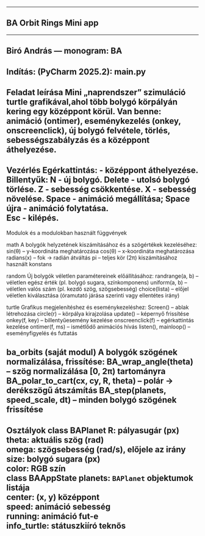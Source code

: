 ----------------------------------
BA Orbit Rings Mini app
----------------------------------


---------------------------------------
Biró András — monogram: BA 
---------------------------------------


Indítás: (PyCharm 2025.2): main.py
----------------------------------------------

Feladat leírása
Mini „naprendszer” szimuláció turtle grafikával,ahol több bolygó körpályán kering egy középpont körül. 
Van benne: animáció (ontimer), eseménykezelés (onkey, onscreenclick), új bolygó felvétele, törlés, sebességszabályzás és a középpont áthelyezése.
----------------------------------------------------------------

Vezérlés 
Egérkattintás: - középpont áthelyezése.
Billentyűk:
   N - új bolygó. 
   Delete - utolsó bolygó törlése. 
   Z - sebesség csökkentése. 
   X - sebesség növelése.
   Space - animáció megállítása; Space újra - animáció folytatása.  
   Esc - kilépés.
-------------------------------------------------------------------------------------

Modulok és a modulokban használt függvények

math
A bolygók helyzetének kiszámításához és a szögértékek kezeléséhez:
   sin(θ) – y-koordináta meghatározása
   cos(θ) – x-koordináta meghatározása
   radians(x) – fok → radián átváltás
   pi – teljes kör (2π) kiszámításához használt konstans

random
Új bolygók véletlen paramétereinek előállításához:
   randrange(a, b) – véletlen egész érték (pl. bolygó sugara, színkomponens)
   uniform(a, b) – véletlen valós szám (pl. kezdő szög, szögsebesség)
   choice(lista) – előjel véletlen kiválasztása (óramutató járása szerinti vagy ellentétes irány)

turtle
Grafikus megjelenítéshez és eseménykezeléshez:
   Screen() – ablak létrehozása
   circle(r) – körpálya kirajzolása
   update() – képernyő frissítése
   onkey(f, key) – billentyűesemény kezelése
   onscreenclick(f) – egérkattintás kezelése
   ontimer(f, ms) – ismétlődő animációs hívás
   listen(), mainloop() – eseményfigyelés és futtatás

ba_orbits (saját modul)
A bolygók szögének normalizálása, frissítése:
   BA_wrap_angle(theta) – szög normalizálása [0, 2π) tartományra
   BA_polar_to_cart(cx, cy, R, theta) – polár → derékszögű átszámítás
   BA_step(planets, speed_scale, dt) – minden bolygó szögének frissítése
----------------------------------------------------------------------------------------------

Osztályok
class BAPlanet 
    R: pályasugár (px)  
    theta: aktuális szög (rad)  
    omega: szögsebesség (rad/s), előjele az irány  
    size: bolygó sugara (px)  
    color: RGB szín  
class BAAppState
    planets: `BAPlanet` objektumok listája  
    center: (x, y) középpont  
    speed: animáció sebesség  
    running: animáció fut-e  
    info_turtle: státuszkiíró teknős
--------------------------------------------------------------------